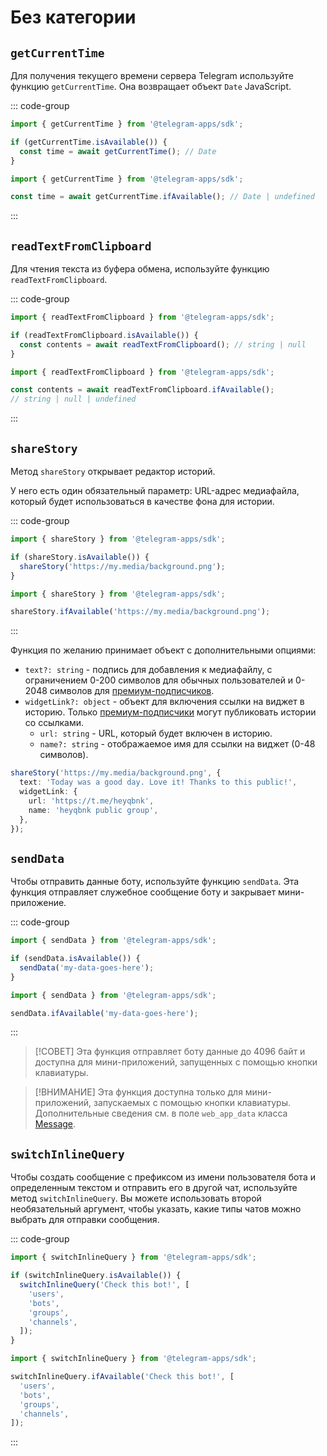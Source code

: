 # Без категории

## `getCurrentTime`

Для получения текущего времени сервера Telegram используйте функцию `getCurrentTime`. Она возвращает объект `Date` JavaScript.

::: code-group

```ts [Using isAvailable]
import { getCurrentTime } from '@telegram-apps/sdk';

if (getCurrentTime.isAvailable()) {
  const time = await getCurrentTime(); // Date
}
```

```ts [Using ifAvailable]
import { getCurrentTime } from '@telegram-apps/sdk';

const time = await getCurrentTime.ifAvailable(); // Date | undefined
```

:::

## `readTextFromClipboard`

Для чтения текста из буфера обмена, используйте функцию `readTextFromClipboard`.

::: code-group

```ts [Using isAvailable]
import { readTextFromClipboard } from '@telegram-apps/sdk';

if (readTextFromClipboard.isAvailable()) {
  const contents = await readTextFromClipboard(); // string | null
}
```

```ts [Using ifAvailable]
import { readTextFromClipboard } from '@telegram-apps/sdk';

const contents = await readTextFromClipboard.ifAvailable(); 
// string | null | undefined
```

:::

## `shareStory`

Метод `shareStory` открывает редактор историй.

У него есть один обязательный параметр: URL-адрес медиафайла, который будет использоваться в качестве фона для истории.

::: code-group

```ts [Using isAvailable]
import { shareStory } from '@telegram-apps/sdk';

if (shareStory.isAvailable()) {
  shareStory('https://my.media/background.png');
}
```

```ts [Using ifAvailable]
import { shareStory } from '@telegram-apps/sdk';

shareStory.ifAvailable('https://my.media/background.png');
```

:::

Функция по желанию принимает объект с дополнительными опциями:

- `text?: string` - подпись для добавления к медиафайлу, с ограничением 0-200 символов для обычных пользователей и 0-2048 символов для [премиум-подписчиков](https://telegram.org/faq_premium#telegram-premium).
- `widgetLink?: object` - объект для включения ссылки на виджет в историю.
  Только [премиум-подписчики](https://telegram.org/faq_premium#telegram-premium) могут публиковать истории со ссылками.
  - `url: string` - URL, который будет включен в историю.
  - `name?: string` - отображаемое имя для ссылки на виджет (0-48 символов).

```ts
shareStory('https://my.media/background.png', {
  text: 'Today was a good day. Love it! Thanks to this public!',
  widgetLink: {
    url: 'https://t.me/heyqbnk',
    name: 'heyqbnk public group',
  },
});
```

## `sendData`

Чтобы отправить данные боту, используйте функцию `sendData`. Эта функция отправляет служебное сообщение боту
и закрывает мини-приложение.

::: code-group

```ts [Using isAvailable]
import { sendData } from '@telegram-apps/sdk';

if (sendData.isAvailable()) {
  sendData('my-data-goes-here');
}
```

```ts [Using ifAvailable]
import { sendData } from '@telegram-apps/sdk';

sendData.ifAvailable('my-data-goes-here');
```

:::

> [!СОВЕТ]
> Эта функция отправляет боту данные до 4096 байт и доступна для мини-приложений, запущенных с помощью кнопки клавиатуры.

> [!ВНИМАНИЕ]
> Эта функция доступна только для мини-приложений, запускаемых с помощью кнопки клавиатуры. Дополнительные сведения см. в поле `web_app_data` класса [Message](https://core.telegram.org/bots/api#message).

## `switchInlineQuery`

Чтобы создать сообщение с префиксом из имени пользователя бота и определенным текстом и отправить его в другой чат, используйте метод `switchInlineQuery`. Вы можете использовать второй необязательный аргумент, чтобы указать, какие типы чатов
можно выбрать для отправки сообщения.

::: code-group

```ts [Using isAvailable]
import { switchInlineQuery } from '@telegram-apps/sdk';

if (switchInlineQuery.isAvailable()) {
  switchInlineQuery('Check this bot!', [
    'users',
    'bots',
    'groups',
    'channels',
  ]);
}
```

```ts [Using ifAvailable]
import { switchInlineQuery } from '@telegram-apps/sdk';

switchInlineQuery.ifAvailable('Check this bot!', [
  'users',
  'bots',
  'groups',
  'channels',
]);
```

:::
